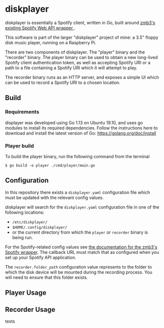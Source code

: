 # diskplayer

diskplayer is essentially a Spotify client, written in Go, built around [zmb3's existing Spotify Web API wrapper
](https://github.com/zmb3/spotify).

This software is part of the larger "diskplayer" project of mine: a 3.5" floppy disk music player, running on a
 Raspberry Pi.

There are two components of diskplayer. The "player" binary and the "recorder" binary. The player binary can be used to obtain a new long-lived Spotify client authentication token, as well as accepting Spotify URI or a path to a file containing a Spotify URI which it will attempt to play.
  
The recorder binary runs as an HTTP server, and exposes a simple UI which can be used to record a Spotify URI to a chosen location.

## Build

### Requirements

displayer was developed using Go 1.13 on Ubuntu 19.10, and uses go modules to install its required dependencies. Follow the instructions here to download and install the latest version of Go: https://golang.org/doc/install

### Player build

To build the player binary, run the following command from the terminal

```shell script
$ go build -o player ./cmd/player/main.go
```


## Configuration

In this repository there exists a `diskplayer.yaml` configuration file which must be updated with the relevant config values.

diskplayer will search for the `diskplayer.yaml` configuration file in one of the following locations:

* `/etc/diskplayer/`
* `$HOME/.config/diskplayer/`
* or the current directory from which the `player` or `recorder` binary is being run.

For the Spotify-related config values see [the documentation for the zmb3's Spotify wrapper](https://github.com/zmb3/spotify#authentication). The callback URL must match that as configured when you set up your Spotify API application.

The `recorder.folder_path` configuration value represents to the folder to which the disk device will be mounted during the recording process. You will need to ensure that this folder exists.

## Player Usage

## Recorder Usage

tests


